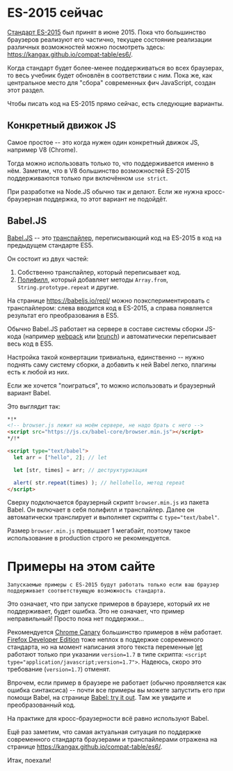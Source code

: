 # ES-2015 сейчас

[Стандарт ES-2015](http://www.ecma-international.org/publications/standards/Ecma-262.htm) был принят в июне 2015. Пока что большинство браузеров реализуют его частично, текущее состояние реализации различных возможностей можно посмотреть здесь: <https://kangax.github.io/compat-table/es6/>.

Когда стандарт будет более-менее поддерживаться во всех браузерах, то весь учебник будет обновлён в соответствии с ним. Пока же, как центральное место для "сбора" современных фич JavaScript, создан этот раздел.

Чтобы писать код на ES-2015 прямо сейчас, есть следующие варианты.

## Конкретный движок JS

Самое простое -- это когда нужен один конкретный движок JS, например V8 (Chrome).

Тогда можно использовать только то, что поддерживается именно в нём. Заметим, что в V8 большинство возможностей ES-2015 поддерживаются только при включённом `use strict`.

При разработке на Node.JS обычно так и делают. Если же нужна кросс-браузерная поддержка, то этот вариант не подойдёт.

## Babel.JS

[Babel.JS](https://babeljs.io) -- это [транспайлер](https://en.wikipedia.org/wiki/Source-to-source_compiler), переписывающий код на ES-2015 в код на предыдущем стандарте ES5.

Он состоит из двух частей:

1. Собственно транспайлер, который переписывает код.
2. [Полифилл](https://learn.javascript.ru/dom-polyfill), который добавляет методы `Array.from`, `String.prototype.repeat` и другие.

На странице <https://babeljs.io/repl/> можно поэкспериментировать с транспайлером: слева вводится код в ES-2015, а справа появляется результат его преобразования в ES5.

Обычно Babel.JS работает на сервере в составе системы сборки JS-кода (например [webpack](http://webpack.github.io/) или [brunch](http://brunch.io/)) и автоматически переписывает весь код в ES5.

Настройка такой конвертации тривиальна, единственно -- нужно поднять саму систему сборки, а добавить к ней Babel легко, плагины есть к любой из них.

Если же хочется "поиграться", то можно использовать и браузерный вариант Babel.

Это выглядит так:

```html run
*!*
<!-- browser.js лежит на моём сервере, не надо брать с него -->
<script src="https://js.cx/babel-core/browser.min.js"></script>
*/!*

<script type="text/babel">
  let arr = ["hello", 2]; // let

  let [str, times] = arr; // деструктуризация

  alert( str.repeat(times) ); // hellohello, метод repeat
</script>
```

Сверху подключается браузерный скрипт `browser.min.js` из пакета Babel. Он включает в себя полифилл и транспайлер. Далее он автоматически транслирует и выполняет скрипты с `type="text/babel"`.

Размер `browser.min.js` превышает 1 мегабайт, поэтому такое использование в production строго не рекомендуется.

# Примеры на этом сайте

```warn header="Только при поддержке браузера"
Запускаемые примеры с ES-2015 будут работать только если ваш браузер поддерживает соответствующую возможность стандарта.
```

Это означает, что при запуске примеров в браузере, который их не поддерживает, будет ошибка. Это не означает, что пример неправильный! Просто пока нет поддержки...

Рекомендуется [Chrome Canary](https://www.google.com/chrome/browser/canary.html) большинство примеров в нём работает. [Firefox Developer Edition](https://www.mozilla.org/en-US/firefox/channel/#developer) тоже неплох в поддержке современного стандарта, но на момент написания этого текста переменные [let](/let-const) работают только при указании `version=1.7` в типе скрипта: `<script type="application/javascript;version=1.7">`. Надеюсь, скоро это требование (`version=1.7`) отменят.

Впрочем, если пример в браузере не работает (обычно проявляется как ошибка синтаксиса) -- почти все примеры вы можете запустить его при помощи Babel, на странице [Babel: try it out](https://babeljs.io/repl/). Там же увидите и преобразованный код.

На практике для кросс-браузерности всё равно используют Babel.

Ещё раз заметим, что самая актуальная ситуация по поддержке современного стандарта браузерами и транспайлерами отражена на странице <https://kangax.github.io/compat-table/es6/>.

Итак, поехали!

